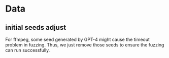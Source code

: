 # Data
## initial seeds adjust
For ffmpeg, some seed generated by GPT-4 might cause the timeout problem in fuzzing. Thus, we just remove those seeds to ensure the fuzzing can run successfully.

## 